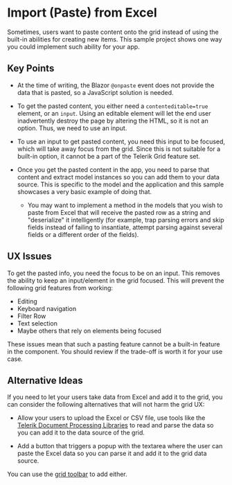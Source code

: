# Import (Paste) from Excel

Sometimes, users want to paste content onto the grid instead of using the built-in abilities for creating new items. This sample project shows one way you could implement such ability for your app.

## Key Points

* At the time of writing, the Blazor `@onpaste` event does not provide the data that is pasted, so a JavaScript solution is needed.

* To get the pasted content, you either need a `contenteditable=true` element, or an `input`. Using an editable element will let the end user inadvertently destroy the page by altering the HTML, so it is not an option. Thus, we need to use an input.

* To use an input to get pasted content, you need this input to be focused, which will take away focus from the grid. Since this is not suitable for a built-in option, it cannot be a part of the Telerik Grid feature set.

* Once you get the pasted content in the app, you need to parse that content and extract model instances so you can add them to your data source. This is specific to the model and the application and this sample showcases a very basic example of doing that.
    * You may want to implement a method in the models that you wish to paste from Excel that will receive the pasted row as a string and "deserialize" it intelligently (for example, trap parsing errors and skip fields instead of failing to insantiate, attempt parsing against several fields or a different order of the fields).

## UX Issues

To get the pasted info, you need the focus to be on an input. This removes the ability to keep an input/element in the grid focused. This will prevent the following grid features from working:

* Editing
* Keyboard navigation
* Filter Row
* Text selection
* Maybe others that rely on elements being focused


These issues mean that such a pasting feature cannot be a built-in feature in the component. You should review if the trade-off is worth it for your use case.

## Alternative Ideas

If you need to let your users take data from Excel and add it to the grid, you can consider the following alternatives that will not harm the grid UX:

* Allow your users to upload the Excel or CSV file, use tools like the <a href="https://docs.telerik.com/devtools/document-processing/introduction" target="_blank">Telerik Document Processing Libraries</a> to read and parse the data so you can add it to the data source of the grid.

* Add a button that triggers a popup with the textarea where the user can paste the Excel data so you can parse it and add it to the grid data source.

You can use the <a href="https://docs.telerik.com/blazor-ui/components/grid/toolbar" target="_blank">grid toolbar</a> to add either.

